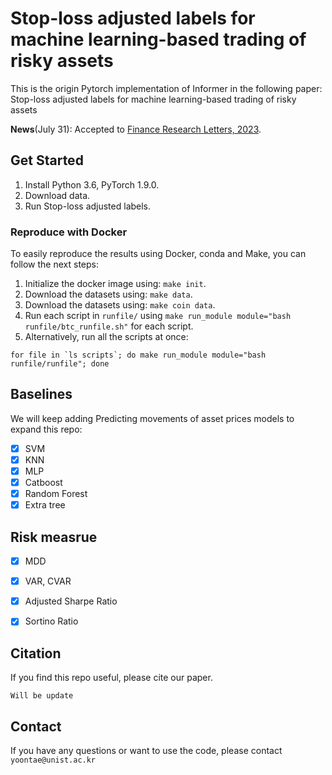# Stop-loss adjusted labels for machine learning-based trading of risky assets

This is the origin Pytorch implementation of Informer in the following paper: Stop-loss adjusted labels for machine learning-based trading of risky assets


**News**(July 31):  Accepted to [Finance Research Letters, 2023](https://www.sciencedirect.com/journal/finance-research-letters).
 

## Get Started

1. Install Python 3.6, PyTorch 1.9.0.
2. Download data.
3. Run Stop-loss adjusted labels.

### Reproduce with Docker

To easily reproduce the results using Docker, conda and Make,  you can follow the next steps:
1. Initialize the docker image using: `make init`. 
2. Download the datasets using: `make data`.
3. Download the datasets using: `make coin data`.
4. Run each script in `runfile/` using `make run_module module="bash runfile/btc_runfile.sh"` for each script.
5. Alternatively, run all the scripts at once:
```
for file in `ls scripts`; do make run_module module="bash runfile/runfile"; done
```

## Baselines

We will keep adding Predicting movements of asset prices models to expand this repo:

- [x] SVM
- [x] KNN
- [x] MLP
- [x] Catboost
- [x] Random Forest
- [x] Extra tree

## Risk measrue

- [x] MDD
- [x] VAR, CVAR
- [x] Adjusted Sharpe Ratio
- [x] Sortino Ratio


## Citation

If you find this repo useful, please cite our paper. 

```
Will be update
```

## Contact

If you have any questions or want to use the code, please contact `yoontae@unist.ac.kr`

